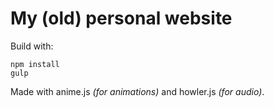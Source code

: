 # My (old) personal website

Build with:
```
npm install  
gulp
```  

  
Made with anime.js _(for animations)_ and howler.js _(for audio)_.
